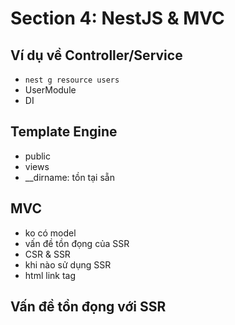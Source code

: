 # Section 4: NestJS & MVC

## Ví dụ về Controller/Service
- `nest g resource users`
- UserModule
- DI

## Template Engine
- public
- views
- __dirname: tồn tại sẵn 

## MVC
- ko có model 
- vấn đề tồn đọng của SSR
- CSR & SSR
- khi nào sử dụng SSR 
- html link tag

## Vấn đề tồn đọng với SSR